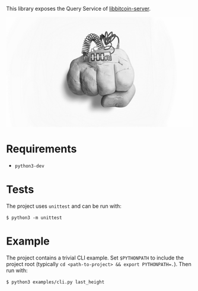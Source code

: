 This library exposes the Query Service of [libbitcoin-server](https://github.com/libbitcoin/libbitcoin-server).

![](https://github.com/ymmah/pylibbitcoin/blob/master/AI/ArtBoard%20Image%20(501).jpg)

# Requirements

- `python3-dev`


# Tests

The project uses `unittest` and can be run with:

```
$ python3 -m unittest
```

# Example

The project contains a trivial CLI example. Set `$PYTHONPATH` to include the project root (typically `cd <path-to-project> && export PYTHONPATH=.`).
Then run with:

```
$ python3 examples/cli.py last_height
```
